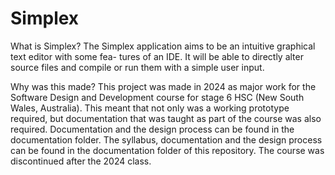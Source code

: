# Simplex
What is Simplex?
The Simplex application aims to be an intuitive graphical text editor with some fea-
tures of an IDE. It will be able to directly alter source files and compile or run them with
a simple user input.

Why was this made?
This project was made in 2024 as major work for the Software Design and Development course for stage 6 HSC (New South Wales, Australia).
This meant that not only was a working prototype required, but documentation that was taught as part of the course was also required.
Documentation and the design process can be found in the documentation folder.
The syllabus, documentation and the design process can be found in the documentation folder of this repository.
The course was discontinued after the 2024 class.

